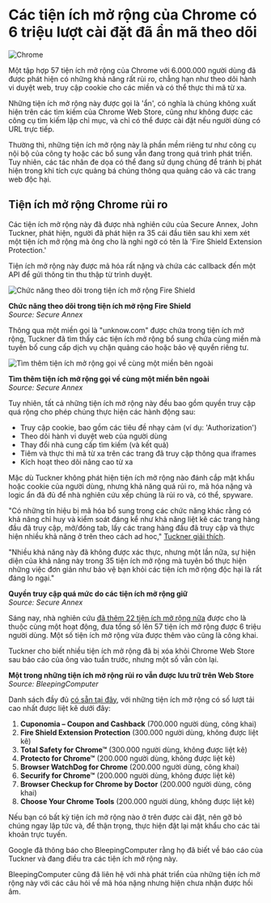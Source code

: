 # Các tiện ích mở rộng của Chrome có 6 triệu lượt cài đặt đã ẩn mã theo dõi

![Chrome](https://www.bleepstatic.com/content/hl-images/2024/03/27/Google_Chrome.jpg)

Một tập hợp 57 tiện ích mở rộng của Chrome với 6.000.000 người dùng đã được phát hiện có những khả năng rất rủi ro, chẳng hạn như theo dõi hành vi duyệt web, truy cập cookie cho các miền và có thể thực thi mã từ xa.

Những tiện ích mở rộng này được gọi là 'ẩn', có nghĩa là chúng không xuất hiện trên các tìm kiếm của Chrome Web Store, cũng như không được các công cụ tìm kiếm lập chỉ mục, và chỉ có thể được cài đặt nếu người dùng có URL trực tiếp.

Thường thì, những tiện ích mở rộng này là phần mềm riêng tư như công cụ nội bộ của công ty hoặc các bổ sung vẫn đang trong quá trình phát triển. Tuy nhiên, các tác nhân đe dọa có thể đang sử dụng chúng để tránh bị phát hiện trong khi tích cực quảng bá chúng thông qua quảng cáo và các trang web độc hại.

## Tiện ích mở rộng Chrome rủi ro

Các tiện ích mở rộng này đã được nhà nghiên cứu của Secure Annex, John Tuckner, phát hiện, người đã phát hiện ra 35 cái đầu tiên sau khi xem xét một tiện ích mở rộng mà ông cho là nghi ngờ có tên là 'Fire Shield Extension Protection.'

Tiện ích mở rộng này được mã hóa rất nặng và chứa các callback đến một API để gửi thông tin thu thập từ trình duyệt.

![Chức năng theo dõi trong tiện ích mở rộng Fire Shield](https://www.bleepstatic.com/images/news/u/1220909/2025/April/tracking.jpg)

**Chức năng theo dõi trong tiện ích mở rộng Fire Shield**  
_Source: Secure Annex_

Thông qua một miền gọi là "unknow.com" được chứa trong tiện ích mở rộng, Tuckner đã tìm thấy các tiện ích mở rộng bổ sung chứa cùng miền mà tuyên bố cung cấp dịch vụ chặn quảng cáo hoặc bảo vệ quyền riêng tư.

![Tìm thêm tiện ích mở rộng gọi về cùng một miền bên ngoài](https://www.bleepstatic.com/images/news/u/1220909/2025/April/list(1).jpg)

**Tìm thêm tiện ích mở rộng gọi về cùng một miền bên ngoài**  
_Source: Secure Annex_

Tuy nhiên, tất cả những tiện ích mở rộng này đều bao gồm quyền truy cập quá rộng cho phép chúng thực hiện các hành động sau:

* Truy cập cookie, bao gồm các tiêu đề nhạy cảm (ví dụ: 'Authorization')
* Theo dõi hành vi duyệt web của người dùng
* Thay đổi nhà cung cấp tìm kiếm (và kết quả)
* Tiêm và thực thi mã từ xa trên các trang đã truy cập thông qua iframes
* Kích hoạt theo dõi nâng cao từ xa

Mặc dù Tuckner không phát hiện tiện ích mở rộng nào đánh cắp mật khẩu hoặc cookie của người dùng, nhưng khả năng quá rủi ro, mã hóa nặng và logic ẩn đã đủ để nhà nghiên cứu xếp chúng là rủi ro và, có thể, spyware.

"Có những tín hiệu bị mã hóa bổ sung trong các chức năng khác rằng có khả năng chỉ huy và kiểm soát đáng kể như khả năng liệt kê các trang hàng đầu đã truy cập, mở/đóng tab, lấy các trang hàng đầu đã truy cập và thực hiện nhiều khả năng ở trên theo cách ad hoc," [Tuckner giải thích](https://secureannex.com/blog/searching-for-something-unknow/).

"Nhiều khả năng này đã không được xác thực, nhưng một lần nữa, sự hiện diện của khả năng này trong 35 tiện ích mở rộng mà tuyên bố thực hiện những việc đơn giản như bảo vệ bạn khỏi các tiện ích mở rộng độc hại là rất đáng lo ngại."

**Quyền truy cập quá mức do các tiện ích mở rộng giữ**  
_Source: Secure Annex_

Sáng nay, nhà nghiên cứu [đã thêm 22 tiện ích mở rộng nữa](https://x.com/tuckner/status/1912616945284788246) được cho là thuộc cùng một hoạt động, đưa tổng số lên 57 tiện ích mở rộng được 6 triệu người dùng. Một số tiện ích mở rộng vừa được thêm vào cũng là công khai.

Tuckner cho biết nhiều tiện ích mở rộng đã bị xóa khỏi Chrome Web Store sau báo cáo của ông vào tuần trước, nhưng một số vẫn còn lại.

**Một trong những tiện ích mở rộng rủi ro vẫn được lưu trữ trên Web Store**  
_Source: BleepingComputer_

Danh sách đầy đủ [có sẵn tại đây](https://docs.google.com/spreadsheets/d/1LN7MQ%5F9W5QHIyZjjqXK7JnSiCLlcF4aBRhmZKon-p4U/edit?gid=0#gid=0), với những tiện ích mở rộng có số lượt tải cao nhất được liệt kê dưới đây:

1. **Cuponomia – Coupon and Cashback** (700.000 người dùng, công khai)
2. **Fire Shield Extension Protection** (300.000 người dùng, không được liệt kê)
3. **Total Safety for Chrome™** (300.000 người dùng, không được liệt kê)
4. **Protecto for Chrome™** (200.000 người dùng, không được liệt kê)
5. **Browser WatchDog for Chrome** (200.000 người dùng, công khai)
6. **Securify for Chrome™** (200.000 người dùng, không được liệt kê)
7. **Browser Checkup for Chrome by Doctor** (200.000 người dùng, công khai)
8. **Choose Your Chrome Tools** (200.000 người dùng, không được liệt kê)

Nếu bạn có bất kỳ tiện ích mở rộng nào ở trên được cài đặt, nên gỡ bỏ chúng ngay lập tức và, để thận trọng, thực hiện đặt lại mật khẩu cho các tài khoản trực tuyến.

Google đã thông báo cho BleepingComputer rằng họ đã biết về báo cáo của Tuckner và đang điều tra các tiện ích mở rộng này.

BleepingComputer cũng đã liên hệ với nhà phát triển của những tiện ích mở rộng này với các câu hỏi về mã hóa nặng nhưng hiện chưa nhận được hồi âm.